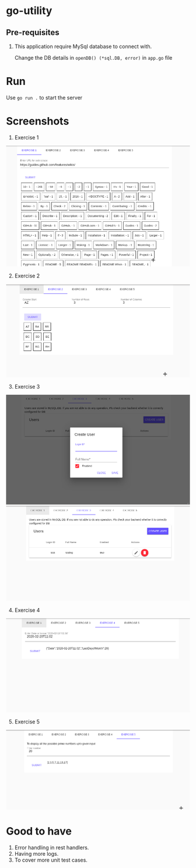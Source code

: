 # go-utility

## Pre-requisites

1. This application require MySql database to connect with.

    Change the DB details in <code>openDB() (*sql.DB, error)</code>  in <code>app.go</code> file


# Run

Use  <code>go run .</code> to start the server


# Screenshots

1. Exercise 1

<img src="screenshots/exercise1.png"/>

2. Exercise 2

<img src="screenshots/exercise2.png"/>

3. Exercise 3

<img src="screenshots/exercise3-1.png"/>

<img src="screenshots/exercise3-2.png"/>

4. Exercise 4

<img src="screenshots/exercise4.png"/>

5. Exercise 5

<img src="screenshots/exercise5.png"/>


# Good to have

1. Error handling in rest handlers.
2. Having more logs. 
3. To cover more unit test cases.
